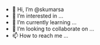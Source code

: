 - 👋 Hi, I’m @skumarsa
- 👀 I’m interested in ...
- 🌱 I’m currently learning ...
- 💞️ I’m looking to collaborate on ...
- 📫 How to reach me ...

<!---
skumarsa/skumarsa is a ✨ special ✨ repository because its `README.md` (this file) appears on your GitHub profile.
You can click the Preview link to take a look at your changes.
--->
